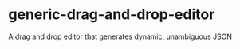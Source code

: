 generic-drag-and-drop-editor
============================

A drag and drop editor that generates dynamic, unambiguous JSON
